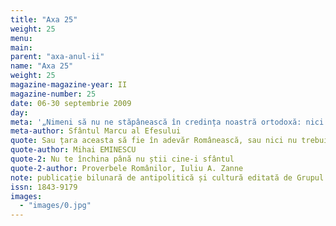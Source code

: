 ```yaml
---
title: "Axa 25"
weight: 25
menu:
main:
parent: "axa-anul-ii"
name: "Axa 25"
weight: 25
magazine-magazine-year: II
magazine-number: 25
date: 06-30 septembrie 2009
day:
meta: '„Nimeni să nu ne stăpânească în credința noastră ortodoxă: nici un împărat, nici un ierarh, nici un mincinos sinod, nici altcineva, ci numai Unul Dumnezeu, care atât prin El cât și prin ucenicii Săi ne-a fost dat nouă.”'
meta-author: Sfântul Marcu al Efesului
quote: Sau țara aceasta să fie în adevăr Românească, sau nici nu trebuie să fie.
quote-author: Mihai EMINESCU
quote-2: Nu te închina până nu știi cine-i sfântul
quote-2-author: Proverbele Românilor, Iuliu A. Zanne
note: publicație bilunară de antipolitică și cultură editată de Grupul de Acțiune Națională
issn: 1843-9179
images:
  - "images/0.jpg"
---
```

